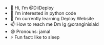 - 👋 Hi, I’m @DiiDeploy
- 👀 I’m interested in python code
- 🌱 I’m currently learning Deploy Website
- 📫 How to reach me Dm Ig @oranginisiald
- 😄 Pronouns: jamal
- ⚡ Fun fact: like to sleep

<!---
DiiDeploy/DiiDeploy is a ✨ special ✨ repository because its `README.md` (this file) appears on your GitHub profile.
You can click the Preview link to take a look at your changes.
--->
